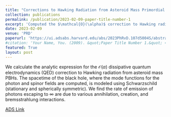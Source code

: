 ```yaml
---
title: "Corrections to Hawking Radiation from Asteroid Mass Primordial Black Holes: I. Formalism of Dissipative Interactions in Quantum Electrodynamics"
collection: publications
permalink: /publication/2023-02-09-paper-title-number-1
excerpt: 'Computed the $\mathcal{O}(\alpha)$ correction to Hawking radiation from asteroid mass primordial black holes (PBHs $10^{17}{\rm g}-10^{22}{\rm g}$) from dissipative interactions from electron/positron interactions.'
date: 2023-02-09
venue: 'PRD'
paperurl: 'https://ui.adsabs.harvard.edu/abs/2023PhRvD.107d5004S/abstract'
#citation: 'Your Name, You. (2009). &quot;Paper Title Number 1.&quot; <i>Journal 1</i>. 1(1).'
featured: True
layout: post
---
```

We calculate the analytic expression for the $\mathcal{O}(\alpha)$ dissipative quantum electrodynamics (QED) correction to Hawking radiation from asteroid mass PBHs. The spacetime of the black hole, where the mode functions for the photon and spinor fields are computed, is modeled using Schwarzschild (stationary and spherically symmetric). We find the rate of emission of photons escaping to $\infty$ are due to various annihilation, creation, and bremsstrahlung interactions.

[ADS Link]({{page.paperurl}})

<!-- Recommended citation: Your Name, You. (2009). "Paper Title Number 1." <i>Journal 1</i>. 1(1). -->